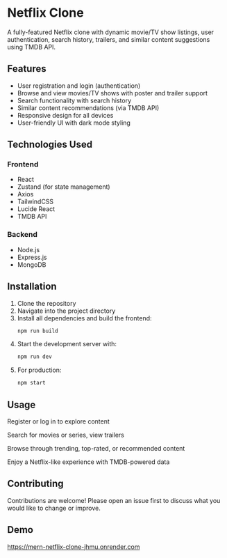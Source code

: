 # Netflix Clone

A fully-featured Netflix clone with dynamic movie/TV show listings, user authentication, search history, trailers, and similar content suggestions using TMDB API.

## Features

- User registration and login (authentication)
- Browse and view movies/TV shows with poster and trailer support
- Search functionality with search history
- Similar content recommendations (via TMDB API)
- Responsive design for all devices
- User-friendly UI with dark mode styling

## Technologies Used

### Frontend
- React  
- Zustand (for state management)  
- Axios  
- TailwindCSS  
- Lucide React  
- TMDB API  

### Backend
- Node.js  
- Express.js  
- MongoDB  

## Installation

1. Clone the repository  
2. Navigate into the project directory  
3. Install all dependencies and build the frontend:
   ```bash
   npm run build
   
4. Start the development server with:  
   ```bash
   npm run dev


5. For production:   
   ```bash
   npm start


## Usage

Register or log in to explore content

Search for movies or series, view trailers

Browse through trending, top-rated, or recommended content

Enjoy a Netflix-like experience with TMDB-powered data

## Contributing

Contributions are welcome! Please open an issue first to discuss what you would like to change or improve.

## Demo

https://mern-netflix-clone-jhmu.onrender.com
